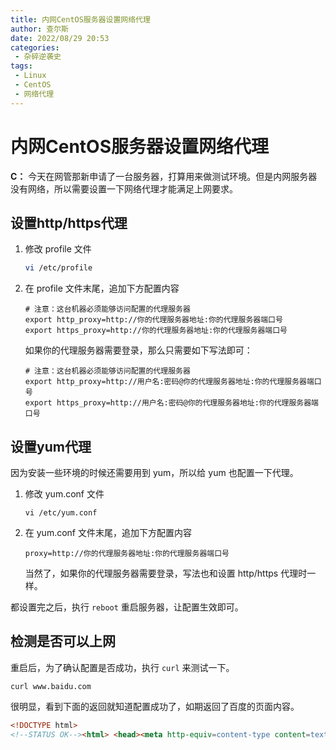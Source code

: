 ```yaml
---
title: 内网CentOS服务器设置网络代理
author: 查尔斯
date: 2022/08/29 20:53
categories:
 - 杂碎逆袭史
tags:
 - Linux
 - CentOS
 - 网络代理
---
```


# 内网CentOS服务器设置网络代理

**C：** 今天在网管那新申请了一台服务器，打算用来做测试环境。但是内网服务器没有网络，所以需要设置一下网络代理才能满足上网要求。

<!-- more -->

## 设置http/https代理

1. 修改 profile 文件

   ```sh
   vi /etc/profile
   ```

2. 在 profile 文件末尾，追加下方配置内容

   ```shell
   # 注意：这台机器必须能够访问配置的代理服务器
   export http_proxy=http://你的代理服务器地址:你的代理服务器端口号
   export https_proxy=http://你的代理服务器地址:你的代理服务器端口号
   ```
   
   如果你的代理服务器需要登录，那么只需要如下写法即可：
   
   ```shell
   # 注意：这台机器必须能够访问配置的代理服务器
   export http_proxy=http://用户名:密码@你的代理服务器地址:你的代理服务器端口号
   export https_proxy=http://用户名:密码@你的代理服务器地址:你的代理服务器端口号
   ```


## 设置yum代理

因为安装一些环境的时候还需要用到 yum，所以给 yum 也配置一下代理。

1. 修改 yum.conf 文件

   ```shell
   vi /etc/yum.conf
   ```

2. 在 yum.conf 文件末尾，追加下方配置内容

   ```shell
   proxy=http://你的代理服务器地址:你的代理服务器端口号
   ```

   当然了，如果你的代理服务器需要登录，写法也和设置 http/https 代理时一样。

都设置完之后，执行 `reboot` 重启服务器，让配置生效即可。

## 检测是否可以上网

重启后，为了确认配置是否成功，执行 `curl` 来测试一下。

```shell
curl www.baidu.com
```

很明显，看到下面的返回就知道配置成功了，如期返回了百度的页面内容。

```html
<!DOCTYPE html>
<!--STATUS OK--><html> <head><meta http-equiv=content-type content=text/html;charset=utf-8><meta http-equiv=X-UA-Compatible content=IE=Edge><meta content=always name=referrer><link rel=stylesheet type=text/css href=http://s1.bdstatic.com/r/www/cache/bdorz/baidu.min.css><title>百度一下，你就知道</title></head> <body link=#0000cc> <div id=wrapper> <div id=head> <div class=head_wrapper> <div class=s_form> <div class=s_form_wrapper> <div id=lg> <img hidefocus=true src=//www.baidu.com/img/bd_logo1.png width=270 height=129> </div> <form id=form name=f action=//www.baidu.com/s class=fm> <input type=hidden name=bdorz_come value=1> <input type=hidden name=ie value=utf-8> <input type=hidden name=f value=8> <input type=hidden name=rsv_bp value=1> <input type=hidden name=rsv_idx value=1> <input type=hidden name=tn value=baidu><span class="bg s_ipt_wr"><input id=kw name=wd class=s_ipt value maxlength=255 autocomplete=off autofocus></span><span class="bg s_btn_wr"><input type=submit id=su value=百度一下 class="bg s_btn"></span> </form> </div> </div> <div id=u1> <a href=http://news.baidu.com name=tj_trnews class=mnav>新闻</a> <a href=http://www.hao123.com name=tj_trhao123 class=mnav>hao123</a> <a href=http://map.baidu.com name=tj_trmap class=mnav>地图</a> <a href=http://v.baidu.com name=tj_trvideo class=mnav>视频</a> <a href=http://tieba.baidu.com name=tj_trtieba class=mnav>贴吧</a> <noscript> <a href=http://www.baidu.com/bdorz/login.gif?login&amp;tpl=mn&amp;u=http%3A%2F%2Fwww.baidu.com%2f%3fbdorz_come%3d1 name=tj_login class=lb>登录</a> </noscript> <script>document.write('<a href="http://www.baidu.com/bdorz/login.gif?login&tpl=mn&u='+ encodeURIComponent(window.location.href+ (window.location.search === "" ? "?" : "&")+ "bdorz_come=1")+ '" name="tj_login" class="lb">登录</a>');</script> <a href=//www.baidu.com/more/ name=tj_briicon class=bri style="display: block;">更多产品</a> </div> </div> </div> <div id=ftCon> <div id=ftConw> <p id=lh> <a href=http://home.baidu.com>关于百度</a> <a href=http://ir.baidu.com>About Baidu</a> </p> <p id=cp>&copy;2017&nbsp;Baidu&nbsp;<a href=http://www.baidu.com/duty/>使用百度前必读</a>&nbsp; <a href=http://jianyi.baidu.com/ class=cp-feedback>意见反馈</a>&nbsp;京ICP证030173号&nbsp; <img src=//www.baidu.com/img/gs.gif> </p> </div> </div> </div> </body> </html>
```

